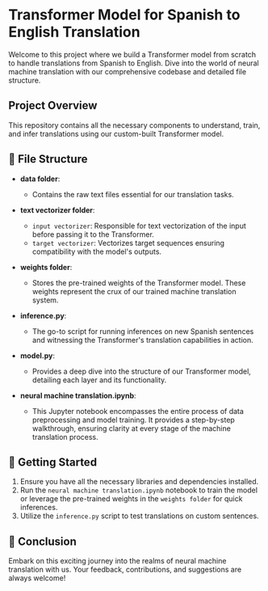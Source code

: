 # Transformer Model for Spanish to English Translation

Welcome to this project where we build a Transformer model from scratch to handle translations from Spanish to English. Dive into the world of neural machine translation with our comprehensive codebase and detailed file structure.

## Project Overview

This repository contains all the necessary components to understand, train, and infer translations using our custom-built Transformer model.

## 📂 File Structure

- **data folder**: 
  - Contains the raw text files essential for our translation tasks.

- **text vectorizer folder**: 
  - `input vectorizer`: Responsible for text vectorization of the input before passing it to the Transformer.
  - `target vectorizer`: Vectorizes target sequences ensuring compatibility with the model's outputs.

- **weights folder**: 
  - Stores the pre-trained weights of the Transformer model. These weights represent the crux of our trained machine translation system.

- **inference.py**: 
  - The go-to script for running inferences on new Spanish sentences and witnessing the Transformer's translation capabilities in action.

- **model.py**: 
  - Provides a deep dive into the structure of our Transformer model, detailing each layer and its functionality.

- **neural machine translation.ipynb**: 
  - This Jupyter notebook encompasses the entire process of data preprocessing and model training. It provides a step-by-step walkthrough, ensuring clarity at every stage of the machine translation process.

## 🚀 Getting Started

1. Ensure you have all the necessary libraries and dependencies installed.
2. Run the `neural machine translation.ipynb` notebook to train the model or leverage the pre-trained weights in the `weights folder` for quick inferences.
3. Utilize the `inference.py` script to test translations on custom sentences.

## 📝 Conclusion

Embark on this exciting journey into the realms of neural machine translation with us. Your feedback, contributions, and suggestions are always welcome!

